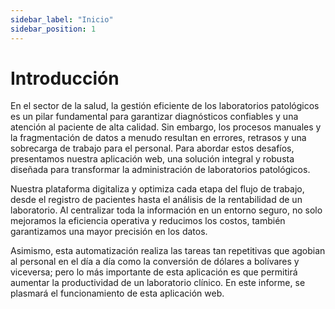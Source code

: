 ```yaml
---
sidebar_label: "Inicio"
sidebar_position: 1
---
```


# Introducción

En el sector de la salud, la gestión eficiente de los laboratorios patológicos es un pilar fundamental para garantizar diagnósticos confiables y una atención al paciente de alta calidad. Sin embargo, los procesos manuales y la fragmentación de datos a menudo resultan en errores, retrasos y una sobrecarga de trabajo para el personal. Para abordar estos desafíos, presentamos nuestra aplicación web, una solución integral y robusta diseñada para transformar la administración de laboratorios patológicos. 

Nuestra plataforma digitaliza y optimiza cada etapa del flujo de trabajo, desde el registro de pacientes hasta el análisis de la rentabilidad de un laboratorio. Al centralizar toda la información en un entorno seguro, no solo mejoramos la eficiencia operativa y reducimos los costos, también garantizamos una mayor precisión en los datos. 

Asimismo, esta automatización realiza las tareas tan repetitivas que agobian al personal en el día a día como la conversión de dólares a bolívares y viceversa; pero lo más importante de esta aplicación es que permitirá aumentar la productividad de un laboratorio clínico. En este informe, se plasmará el funcionamiento de esta aplicación web.

